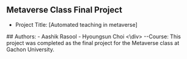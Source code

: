 ## Metaverse Class Final Project
- Project Title: [Automated teaching in metaverse]

<div> 
  ## Authors:
- Aashik Rasool
- Hyoungsun Choi
  <\div>
--Course:
This project was completed as the final project for the Metaverse class at Gachon University.
